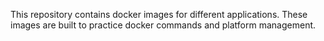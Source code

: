 This repository contains docker images for different applications. These images are built to practice docker commands and platform management.
